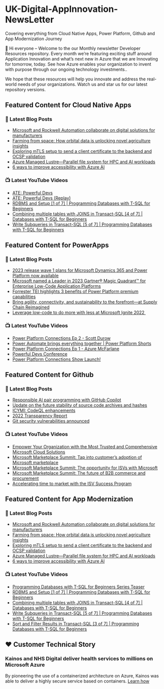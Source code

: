 # UK-Digital-AppInnovation-NewsLetter

Covering everything from Cloud Native Apps, Power Platform, Github and App Modernization Journey

👋 Hi everyone – Welcome to the our Monthly newsletter Developer Resources repository. Every month we’re featuring exciting stuff around Application Innovation and what’s next new in Azure that we are Innovating for tomorrow, today. See how Azure enables your organization to invent with purpose through our ongoing technology investments..


We hope that these resources will help you innovate and address the real-world needs of your organizations. Watch us and star us for our latest repository versions.

## Featured Content for Cloud Native Apps


### 📝 Latest Blog Posts

    
<!-- BLOGCNA:START -->
- [Microsoft and Rockwell Automation collaborate on digital solutions for manufacturers](https://azure.microsoft.com/blog/microsoft-and-rockwell-automation-collaborate-on-digital-solutions-for-manufacturers/)
- [Farming from space: How orbital data is unlocking novel agriculture insights](https://azure.microsoft.com/blog/farming-from-space-how-orbital-data-is-unlocking-novel-agriculture-insights/)
- [Exploring mTLS setup to send a client certificate to the backend and OCSP validation](https://azure.microsoft.com/blog/exploring-mtls-setup-to-send-a-client-certificate-to-the-backend-and-ocsp-validation/)
- [Azure Managed Lustre—Parallel file system for HPC and AI workloads](https://azure.microsoft.com/blog/azure-managed-lustre-parallel-file-system-for-hpc-and-ai-workloads/)
- [6 ways to improve accessibility with Azure AI](https://azure.microsoft.com/blog/6-ways-to-improve-accessibility-with-azure-ai/)
<!-- BLOGCNA:END -->

### 📺 Latest YouTube Videos

 
<!-- YOUTUBECNA:START -->
- [ATE: Powerful Devs](https://www.youtube.com/watch?v=PX3c8_Ni8lY)
- [ATE: Powerful Devs &lpar;Replay&rpar;](https://www.youtube.com/watch?v=a3xeVZzWsCI)
- [RDBMS and Setup [1 of 7] | Programming Databases with T-SQL for Beginners](https://www.youtube.com/watch?v=qDS3TNzYKaI)
- [Combining multiple tables with JOINS in Transact-SQL [4 of 7] | Databases with T-SQL for Beginners](https://www.youtube.com/watch?v=oKgFNNadCNY)
- [Write Subqueries in Transact-SQL [5 of 7] | Programming Databases with T-SQL for Beginners](https://www.youtube.com/watch?v=lNRMICYrRAQ)
<!-- YOUTUBECNA:END -->

##  Featured Content for PowerApps
### 📝 Latest Blog Posts
<!-- BLOGPOWER:START -->
- [2023 release wave 1 plans for Microsoft Dynamics 365 and Power Platform now available](https://cloudblogs.microsoft.com/dynamics365/bdm/2023/01/25/2023-release-wave-1-plans-for-microsoft-dynamics-365-and-power-platform-now-available/)
- [Microsoft named a Leader in 2023 Gartner® Magic Quadrant™ for Enterprise Low-Code Application Platforms](https://powerapps.microsoft.com/en-us/blog/microsoft-named-a-leader-in-2023-gartner-magic-quadrant-for-enterprise-low-code-application-platforms/)
- [Forrester TEI highlights 3 benefits of Power Platform premium capabilities](https://cloudblogs.microsoft.com/powerplatform/2022/11/28/forrester-tei-highlights-3-benefits-of-power-platform-premium-capabilities/)
- [Bring agility, connectivity, and sustainability to the forefront—at Supply Chain Reimagined](https://cloudblogs.microsoft.com/dynamics365/bdm/2022/10/27/bring-agility-connectivity-and-sustainability-to-the-forefront-at-supply-chain-reimagined/)
- [Leverage low-code to do more with less at Microsoft Ignite 2022 ](https://cloudblogs.microsoft.com/powerplatform/2022/10/12/leverage-low-code-to-do-more-with-less-at-microsoft-ignite-2022/)
<!-- BLOGPOWER:END -->
 ### 📺 Latest YouTube Videos
    
<!-- YOUTUBEPOWER:START -->
- [Power Platform Connections Ep 2 - Scott Durow](https://www.youtube.com/watch?v=CINlK7F3Nhg)
- [Power Automate brings everything together | Power Platform Shorts](https://www.youtube.com/watch?v=08XuwzXbxow)
- [Power Platform Connections Ep 1 - Azure McFarlane](https://www.youtube.com/watch?v=owGPLhtw7GU)
- [Powerful Devs Conference](https://www.youtube.com/watch?v=m18FeDBb2OE)
- [Power Platform Connections Show Launch!](https://www.youtube.com/watch?v=QTM39gMkz_k)
<!-- YOUTUBEPOWER:END -->

##  Featured Content for Github
### 📝 Latest Blog Posts
<!-- BLOGGITHUB:START -->
- [Responsible AI pair programming with GitHub Copilot](https://github.blog/2023-02-22-responsible-ai-pair-programming-with-github-copilot/)
- [Update on the future stability of source code archives and hashes](https://github.blog/2023-02-21-update-on-the-future-stability-of-source-code-archives-and-hashes/)
- [ICYMI: CodeQL enhancements](https://github.blog/2023-02-16-icymi-codeql-enhancements/)
- [2022 Transparency Report](https://github.blog/2023-02-15-2022-transparency-report/)
- [Git security vulnerabilities announced](https://github.blog/2023-02-14-git-security-vulnerabilities-announced-3/)
<!-- BLOGGITHUB:END -->
### 📺 Latest YouTube Videos
<!-- YOUTUBEGITHUB:START -->
- [Empower Your Organization with the Most Trusted and Comprehensive Microsoft Cloud Solutions](https://www.youtube.com/watch?v=r0NhSsmSy2c)
- [Microsoft Marketplace Summit: Tap into customer’s adoption of Microsoft marketplace](https://www.youtube.com/watch?v=v6i2H0vi-8k)
- [Microsoft Marketplace Summit: The opportunity for ISVs with Microsoft](https://www.youtube.com/watch?v=7qs2uqN7OpE)
- [Microsoft Marketplace Summit: The future of B2B commerce and procurement](https://www.youtube.com/watch?v=s0-drzIS8_g)
- [Accelerating time to market with the ISV Success Program](https://www.youtube.com/watch?v=XElK3Nc_7Kk)
<!-- YOUTUBEGITHUB:END -->
##  Featured Content for App Modernization
### 📝 Latest Blog Posts
<!-- BLOGAPPMOD:START -->
- [Microsoft and Rockwell Automation collaborate on digital solutions for manufacturers](https://azure.microsoft.com/blog/microsoft-and-rockwell-automation-collaborate-on-digital-solutions-for-manufacturers/)
- [Farming from space: How orbital data is unlocking novel agriculture insights](https://azure.microsoft.com/blog/farming-from-space-how-orbital-data-is-unlocking-novel-agriculture-insights/)
- [Exploring mTLS setup to send a client certificate to the backend and OCSP validation](https://azure.microsoft.com/blog/exploring-mtls-setup-to-send-a-client-certificate-to-the-backend-and-ocsp-validation/)
- [Azure Managed Lustre—Parallel file system for HPC and AI workloads](https://azure.microsoft.com/blog/azure-managed-lustre-parallel-file-system-for-hpc-and-ai-workloads/)
- [6 ways to improve accessibility with Azure AI](https://azure.microsoft.com/blog/6-ways-to-improve-accessibility-with-azure-ai/)
<!-- BLOGAPPMOD:END -->
### 📺 Latest YouTube Videos
<!-- YOUTUBEAPPMOD:START -->
- [Programming Databases with T-SQL for Beginners Series Teaser](https://www.youtube.com/watch?v=yGYOZFKFqTM)
- [RDBMS and Setup [1 of 7] | Programming Databases with T-SQL for Beginners](https://www.youtube.com/watch?v=qDS3TNzYKaI)
- [Combining multiple tables with JOINS in Transact-SQL [4 of 7] | Databases with T-SQL for Beginners](https://www.youtube.com/watch?v=oKgFNNadCNY)
- [Write Subqueries in Transact-SQL [5 of 7] | Programming Databases with T-SQL for Beginners](https://www.youtube.com/watch?v=lNRMICYrRAQ)
- [Sort and Filter Results in Transact-SQL [3 of 7] | Programming Databases with T-SQL for Beginners](https://www.youtube.com/watch?v=Q21gyBNlEDY)
<!-- YOUTUBEAPPMOD:END -->


## ♥️ Customer Technical Story 

### Kainos and NHS Digital deliver health services to millions on Microsoft Azure

By pioneering the use of a containerized architecture on Azure, Kainos was able to deliver a highly secure service based on containers. [Learn how](https://customers.microsoft.com/en-us/story/1368348549535774520-kainos-and-nhs-digital-deliver-health-services-to-millions-on-microsoft-azure)

